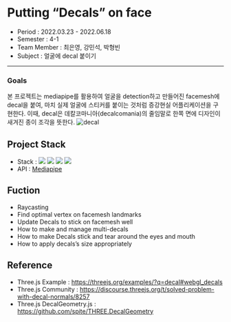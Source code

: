# Putting “Decals” on face

- Period : 2022.03.23 - 2022.06.18
- Semester : 4-1
- Team Member : 최은영, 강민석, 박형빈
- Subject : 얼굴에 decal 붙이기



---


### Goals
본 프로젝트는 mediapipe를 활용하여 얼굴을 detection하고 만들어진 facemesh에 decal을 붙여, 마치 실제 얼굴에 스티커를 붙이는 것처럼 증강현실 어플리케이션을 구현한다. 이때, decal은 데칼코마니아(decalcomania)의 줄임말로 한쪽 면에 디자인이 새겨진 종이 조각을 뜻한다. 
![decal](image/test.gif)

## Project Stack
- Stack : <img src="https://img.shields.io/badge/html-E34F26?style=fflat-square&logo=html5&logoColor=white"> <img src="https://img.shields.io/badge/css-1572B6?style=fflat-square&logo=css3&logoColor=white">   <img src="https://img.shields.io/badge/Javascript-ffb13b?style=fflat-square&logo=javascript&logoColor=white"/> <img src="https://img.shields.io/badge/Three.js-000000?style=fflat-square&logo=javascript&logoColor=white"/>
- API : [Mediapipe](https://developers.google.com/mediapipe)


## Fuction
- Raycasting
- Find optimal vertex on facemesh landmarks 
- Update Decals to stick on facemesh well 
- How to make and manage multi-decals 
- How to make Decals stick and tear around the eyes and mouth
- How to apply decals’s size appropriately


## Reference
- Three.js Example :
https://threejs.org/examples/?q=decal#webgl_decals
- Three.js Community : https://discourse.threejs.org/t/solved-problem-with-decal-normals/8257
- Three.js DecalGeometry.js : 
https://github.com/spite/THREE.DecalGeometry
